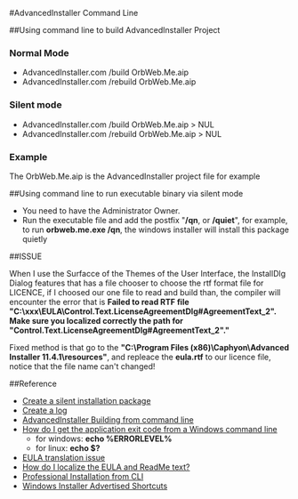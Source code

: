 #AdvancedInstaller Command Line

##Using command line to build AdvancedInstaller Project

### Normal Mode 
* AdvancedInstaller.com /build OrbWeb.Me.aip
* AdvancedInstaller.com /rebuild OrbWeb.Me.aip

### Silent mode

* AdvancedInstaller.com /build OrbWeb.Me.aip > NUL
* AdvancedInstaller.com /rebuild OrbWeb.Me.aip > NUL


### Example

 The OrbWeb.Me.aip is the AdvancedInstaller project file for example


##Using command line to run executable binary via silent mode

* You need to have the Administrator Owner.
* Run the executable file and add the postfix "**/qn**, or **/quiet**", for example, to run **orbweb.me.exe /qn**, the windows installer will install this package quietly

##ISSUE

When I use the Surfacce of the Themes of the User Interface, the InstallDlg Dialog features that has a file chooser to choose the rtf format file for LICENCE, if I choosed our one file to read and build than, the compiler will encounter the error that is **Failed to read RTF file "C:\xxx\EULA\Control.Text.LicenseAgreementDlg#AgreementText_2". Make sure you localized correctly the path for "Control.Text.LicenseAgreementDlg#AgreementText_2"."**

Fixed method is that go to the **"C:\Program Files (x86)\Caphyon\Advanced Installer 11.4.1\resources"**, and repleace the **eula.rtf** to our licence file, notice that the file name can't changed!

##Reference 

* [Create a silent installation package](http://www.advancedinstaller.com/user-guide/qa-silent-install.html)
* [Create a log](http://www.advancedinstaller.com/user-guide/qa-log.html#automated-logging)
* [AdvancedInstaller Building from command line](http://www.advancedinstaller.com/user-guide/command-line.html)
* [How do I get the application exit code from a Windows command line](http://stackoverflow.com/questions/334879/how-do-i-get-the-application-exit-code-from-a-windows-command-line)
	* for windows: **echo %ERRORLEVEL%**
	* for linux: **echo $?**
* [EULA translation issue](http://www.advancedinstaller.com/forums/viewtopic.php?f=2&t=19625)
* [How do I localize the EULA and ReadMe text?](http://www.advancedinstaller.com/user-guide/qa-localize-element.html)
* [Professional Installation from CLI](http://www.advancedinstaller.com/user-guide/tutorial-professional-cli.html)
* [Windows Installer Advertised Shortcuts](http://www.advancedinstaller.com/user-guide/advertised-shortcuts.html)
